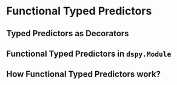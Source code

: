 # Functional Typed Predictors

## Typed Predictors as Decorators

## Functional Typed Predictors in `dspy.Module`

## How Functional Typed Predictors work?